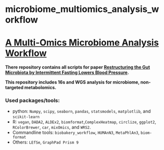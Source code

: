 # microbiome_multiomics_analysis_workflow
# [A Multi-Omics Microbiome Analysis Workflow](https://github.com/huananfshi/microbiome_multiomics_analysis_workflow)

**There repository contains all scripts for paper [Restructuring the Gut Microbiota by Intermittent Fasting Lowers Blood Pressure]().**

**This repository includes 16s and WGS analysis for microbiome, non-targeted metabolomics.**

### Used packages/tools:
  * python: `Numpy`, `scipy`, `seaborn`, `pandas`, `statsmodels`, `matplotlib`, and `scikit-learn`  
  * R: `vegan`, `DADA2`, `ALDEx2`, `biomformat`,`ComplexHeatmap`, `circlize`, `ggplot2`, `RColorBrewer`, `car`, `mixOmics`, and `WRS2`.
  * Commandline tools: `biobakery_workflow`, `HUMAnN3`, `MetaPhlAn3`, `biom-format`
  * Others: `LEfSe`, `GraphPad Prism 9`
